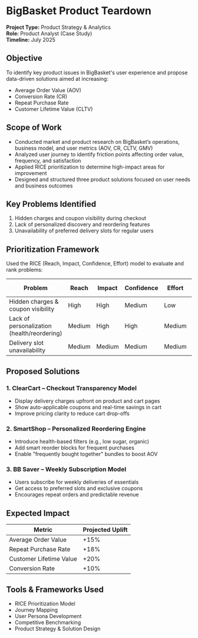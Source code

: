 # BigBasket Product Teardown

**Project Type:** Product Strategy & Analytics  
**Role:** Product Analyst (Case Study)  
**Timeline:** July 2025

## Objective

To identify key product issues in BigBasket's user experience and propose data-driven solutions aimed at increasing:

- Average Order Value (AOV)
- Conversion Rate (CR)
- Repeat Purchase Rate
- Customer Lifetime Value (CLTV)

## Scope of Work

- Conducted market and product research on BigBasket’s operations, business model, and user metrics (AOV, CR, CLTV, GMV)
- Analyzed user journey to identify friction points affecting order value, frequency, and satisfaction
- Applied RICE prioritization to determine high-impact areas for improvement
- Designed and structured three product solutions focused on user needs and business outcomes

## Key Problems Identified

1. Hidden charges and coupon visibility during checkout
2. Lack of personalized discovery and reordering features
3. Unavailability of preferred delivery slots for regular users

## Prioritization Framework

Used the RICE (Reach, Impact, Confidence, Effort) model to evaluate and rank problems:

| Problem                                     | Reach | Impact | Confidence | Effort | RICE Score |
|--------------------------------------------|-------|--------|------------|--------|-------------|
| Hidden charges & coupon visibility         | High  | High   | Medium     | Low    | 2400        |
| Lack of personalization (health/reordering)| Medium| High   | High       | Medium | 1080        |
| Delivery slot unavailability               | Medium| Medium | Medium     | Medium | 450         |

## Proposed Solutions

### 1. ClearCart – Checkout Transparency Model
- Display delivery charges upfront on product and cart pages
- Show auto-applicable coupons and real-time savings in cart
- Improve pricing clarity to reduce cart drop-offs

### 2. SmartShop – Personalized Reordering Engine
- Introduce health-based filters (e.g., low sugar, organic)
- Add smart reorder blocks for frequent purchases
- Enable "frequently bought together" bundles to boost AOV

### 3. BB Saver – Weekly Subscription Model
- Users subscribe for weekly deliveries of essentials
- Get access to preferred slots and exclusive coupons
- Encourages repeat orders and predictable revenue

## Expected Impact

| Metric                 | Projected Uplift |
|------------------------|------------------|
| Average Order Value    | +15%             |
| Repeat Purchase Rate   | +18%             |
| Customer Lifetime Value| +20%             |
| Conversion Rate        | +10%             |

## Tools & Frameworks Used

- RICE Prioritization Model
- Journey Mapping
- User Persona Development
- Competitive Benchmarking
- Product Strategy & Solution Design


